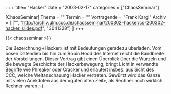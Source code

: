 +++
title= "Hacker"
date = "2003-02-17"
categories = ["ChaosSeminar"]

[ChaosSeminar]
Thema = ""
Termin = ""
Vortragende = "Frank Kargl"
Archiv = [
	["", "http://archiv.ulm.ccc.de/chaosseminar/200302-hacker/cs-200302-hacker_slides.pdf", "3041328"]
	]
+++

{{< chaosseminar >}}

Die Bezeichnung «Hacker» ist mit Bedeutungen geradezu überladen. Vom bösen Datendieb bis hin zum Robin Hood des Internet reicht die Bandbreite der Vorstellungen. Dieser Vortrag gibt einen Überblick über die Wurzeln und die bewegte Geschichte der Hackerbewegung, bringt Licht in verwandte Begriffe wie Phreaker oder Cracker und erläutert insbes. aus Sicht des CCC, welche Weltanschauung Hacker vertreten. Gewürzt wird das Ganze mit vielen Anekdoten aus der «guten alten Zeit», als Rechner noch wirklich Rechner waren ;-)
